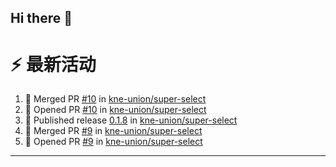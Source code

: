 ## Hi there 👋

<!--

**Here are some ideas to get you started:**

🙋‍♀️ A short introduction - what is your organization all about?
🌈 Contribution guidelines - how can the community get involved?
👩‍💻 Useful resources - where can the community find your docs? Is there anything else the community should know?
🍿 Fun facts - what does your team eat for breakfast?
🧙 Remember, you can do mighty things with the power of [Markdown](https://docs.github.com/github/writing-on-github/getting-started-with-writing-and-formatting-on-github/basic-writing-and-formatting-syntax)
-->


# ⚡ 最新活动

<!--START_SECTION:activity-->
1. 🎉 Merged PR [#10](https://github.com/kne-union/super-select/pull/10) in [kne-union/super-select](https://github.com/kne-union/super-select)
2. 💪 Opened PR [#10](https://github.com/kne-union/super-select/pull/10) in [kne-union/super-select](https://github.com/kne-union/super-select)
3. 🚀 Published release [0.1.8](https://github.com/kne-union/super-select/releases/tag/0.1.8) in [kne-union/super-select](https://github.com/kne-union/super-select)
4. 🎉 Merged PR [#9](https://github.com/kne-union/super-select/pull/9) in [kne-union/super-select](https://github.com/kne-union/super-select)
5. 💪 Opened PR [#9](https://github.com/kne-union/super-select/pull/9) in [kne-union/super-select](https://github.com/kne-union/super-select)
<!--END_SECTION:activity-->

---

